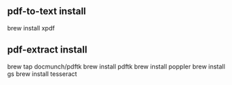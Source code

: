 ## pdf-to-text install
brew install xpdf

## pdf-extract install
brew tap docmunch/pdftk
brew install pdftk
brew install poppler
brew install gs
brew install tesseract
